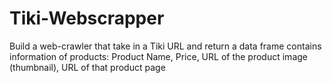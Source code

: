 # Tiki-Webscrapper
Build a web-crawler that take in a Tiki URL and return a data frame contains information of products: Product Name, Price, URL of the product image (thumbnail), URL of that product page

